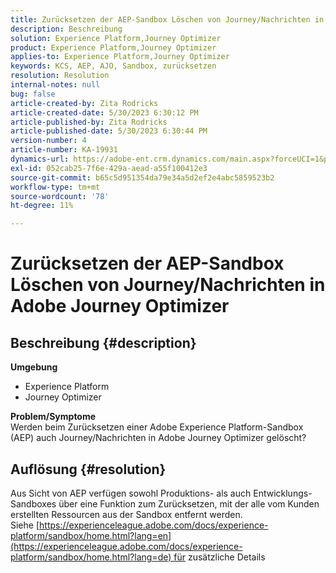 ```yaml
---
title: Zurücksetzen der AEP-Sandbox Löschen von Journey/Nachrichten in Adobe Journey Optimizer
description: Beschreibung
solution: Experience Platform,Journey Optimizer
product: Experience Platform,Journey Optimizer
applies-to: Experience Platform,Journey Optimizer
keywords: KCS, AEP, AJO, Sandbox, zurücksetzen
resolution: Resolution
internal-notes: null
bug: false
article-created-by: Zita Rodricks
article-created-date: 5/30/2023 6:30:12 PM
article-published-by: Zita Rodricks
article-published-date: 5/30/2023 6:30:44 PM
version-number: 4
article-number: KA-19931
dynamics-url: https://adobe-ent.crm.dynamics.com/main.aspx?forceUCI=1&pagetype=entityrecord&etn=knowledgearticle&id=297e2603-18ff-ed11-8f6e-6045bd006b25
exl-id: 052cab25-7f6e-429a-aead-a55f100412e3
source-git-commit: b65c5d951354da79e34a5d2ef2e4abc5859523b2
workflow-type: tm+mt
source-wordcount: '78'
ht-degree: 11%

---
```


# Zurücksetzen der AEP-Sandbox Löschen von Journey/Nachrichten in Adobe Journey Optimizer

## Beschreibung {#description}

<b>Umgebung</b>
- Experience Platform
- Journey Optimizer

<b>Problem/Symptome</b><br>Werden beim Zurücksetzen einer Adobe Experience Platform-Sandbox (AEP) auch Journey/Nachrichten in Adobe Journey Optimizer gelöscht?

## Auflösung {#resolution}

Aus Sicht von AEP verfügen sowohl Produktions- als auch Entwicklungs-Sandboxes über eine Funktion zum Zurücksetzen, mit der alle vom Kunden erstellten Ressourcen aus der Sandbox entfernt werden.<br>
Siehe [https://experienceleague.adobe.com/docs/experience-platform/sandbox/home.html?lang=en](https://experienceleague.adobe.com/docs/experience-platform/sandbox/home.html?lang=de) für zusätzliche Details

